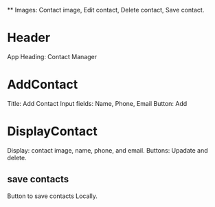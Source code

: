 ** Images: Contact image, Edit contact, Delete contact, Save contact.

# Header
App Heading: Contact Manager

# AddContact
Title: Add Contact
Input fields: Name, Phone, Email
Button: Add

# DisplayContact
Display: contact image, name, phone, and email.
Buttons: Upadate and delete.
## save contacts
Button to save contacts Locally.
